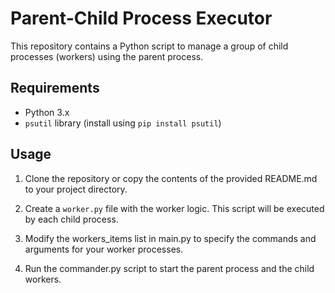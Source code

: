 # Parent-Child Process Executor

This repository contains a Python script to manage a group of child processes (workers) using the parent process.

## Requirements

- Python 3.x
- `psutil` library (install using `pip install psutil`)

## Usage

1. Clone the repository or copy the contents of the provided README.md to your project directory.

2. Create a `worker.py` file with the worker logic. This script will be executed by each child process.

3. Modify the workers_items list in main.py to specify the commands and arguments for your worker processes.

4. Run the commander.py script to start the parent process and the child workers.
